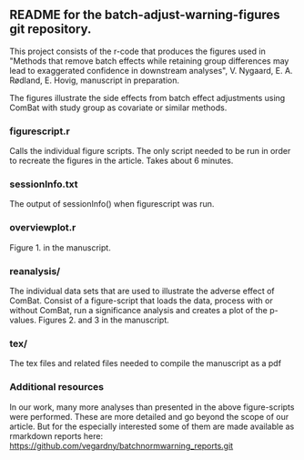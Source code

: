 
README for the batch-adjust-warning-figures git repository.
----------------------

This project consists of the r-code that produces the figures used in "Methods that remove batch effects while retaining group
differences may lead to exaggerated confidence in downstream analyses", V. Nygaard, E. A.
Rødland, E. Hovig, manuscript in preparation.

The figures illustrate the side effects from batch effect adjustments using ComBat with study group as covariate or similar methods.

### figurescript.r

Calls the individual figure scripts. The only script needed to be run in order to recreate the figures in the article. Takes about 6 minutes. 

### sessionInfo.txt

The output of sessionInfo() when figurescript was run.

### overviewplot.r

Figure 1. in the manuscript. 

### reanalysis/  

The individual data sets that are used to illustrate the adverse effect of ComBat.
Consist of a figure-script that loads the data, process with or without ComBat, run a significance analysis and creates a plot of the p-values. Figures 2. and 3 in the manuscript.

### tex/

The tex files and related files needed to compile the manuscript as a pdf

### Additional resources

In our work, many more analyses than presented in the above figure-scripts were performed. These are more detailed and go beyond the scope of our article. But for the especially interested some of them are made available as rmarkdown reports here:
https://github.com/vegardny/batchnormwarning_reports.git
